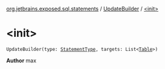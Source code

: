 [org.jetbrains.exposed.sql.statements](../index.md) / [UpdateBuilder](index.md) / [&lt;init&gt;](.)

# &lt;init&gt;

`UpdateBuilder(type: `[`StatementType`](../-statement-type/index.md)`, targets: List<`[`Table`](../../org.jetbrains.exposed.sql/-table/index.md)`>)`

**Author**
max

